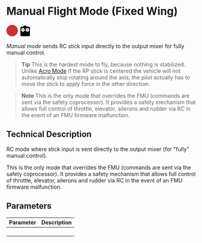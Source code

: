 # Manual Flight Mode (Fixed Wing)

<!-- this requires review and updates -->

[<img src="../../assets/site/difficulty_hard.png" title="Hard to fly" width="30px" />](../getting_started/flight_modes.md#key_difficulty)&nbsp;[<img src="../../assets/site/remote_control.svg" title="Manual/Remote control required" width="30px" />](../getting_started/flight_modes.md#key_manual)&nbsp;

*Manual mode* sends RC stick input directly to the output mixer for fully manual control.

> **Tip** This is the hardest mode to fly, because nothing is stabilized. Unlike [Acro Mode](../flight_modes/acro_fw.md) if the RP stick is centered the vehicle will not automatically stop rotating around the axis; the pilot actually has to move the stick to apply force in the other direction. 

<span></span>
> **Note** This is the only mode that overrides the FMU (commands are sent via the safety coprocessor). It provides a safety mechanism that allows full control of throttle, elevator, ailerons and rudder via RC in the event of an FMU firmware malfunction.

## Technical Description

RC mode where stick input is sent directly to the output mixer (for "fully" manual control).

This is the only mode that overrides the FMU (commands are sent via the safety coprocessor). It provides a safety mechanism that allows full control of throttle, elevator, ailerons and rudder via RC in the event of an FMU firmware malfunction.

## Parameters

Parameter | Description
--- | ---
&nbsp; | 

<!-- Possibly of interest:

FW_MAN_P_MAX (FLOAT) - Max manual pitch - Max pitch for manual control in attitude stabilized mode. Default 45.0	deg

FW_MAN_P_SC - Manual pitch scale - Scale factor applied to the desired pitch actuator command in full manual mode. This parameter allows to adjust the throws of the control surfaces. Default 1.0 norm.

FW_MAN_R_MAX - Max manual roll - Comment: Max roll for manual control in attitude stabilized mode. Default 45 deg.

FW_MAN_R_SC - Manual roll scale - Scale factor applied to the desired roll actuator command in full manual mode. This parameter allows to adjust the throws of the control surfaces. Default: 1.0	norm

FW_MAN_Y_SC - Manual yaw scale - Scale factor applied to the desired yaw actuator command in full manual mode. This parameter allows to adjust the throws of the control surfaces. 1.0	norm

-->